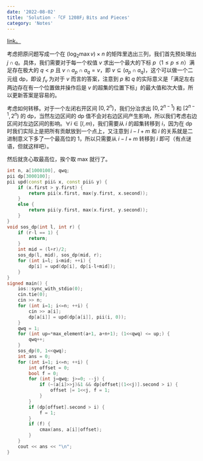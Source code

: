 ```yaml
---
date: '2022-08-02'
title: 'Solution -「CF 1208F」Bits and Pieces'
category: 'Notes'
---
```


[link。](http://codeforces.com/problemset/problem/1208/F)

考虑把原问题写成一个在 $\left(\log_2 \max v \right) \times n$ 的矩阵里选出三列，我们首先预处理出 $j \cap q$。具体，我们需要对于每一个权值 $v$ 求出一个最大的下标 $p$（$1 \leqslant p \leqslant n$）满足存在极大的 $q < p$ 且 $v \cap a_p \cap a_q = v$，即 $v \subseteq \left(a_p \cap a_q\right)$，这个可以做一个二元组 dp，即设 $f_v$ 为对于 $v$ 而言的答案，注意到 $p$ 和 $q$ 的实际意义是「满足左右两边存在有一个位置做并操作后是 $v$ 的超集的位置下标」的最大值和次大值，所以更新答案是容易的。

考虑如何转移。对于一个左闭右开区间 $[0, 2^n)$，我们分治求出 $[0, 2^{n-1})$ 和 $[2^{n-1}, 2^n)$ 的 dp，当然左边区间的 dp 值不会对右边区间产生影响，所以我们考虑右边区间对左边区间的影响。$\forall i \in [l, m)$，我们需要从 $i$ 的超集转移到 $i$，因为在 dp 时我们实际上是把所有贡献放到一个点上，又注意到 $i-l+m$ 和 $i$ 的关系就是二进制意义下多了一个最高位的 $1$，所以只需要从 $i-l+m$ 转移到 $i$ 即可（有点谜语，但就这样吧）。

然后就贪心取最高位，挨个取 max 就行了。

```cpp
int n, a[1000100], qwq;
pii dp[3000100];
pii upd(const pii& x, const pii& y) {
    if (x.first > y.first) {
        return pii(x.first, max(y.first, x.second));
    }
    else {
        return pii(y.first, max(x.first, y.second));
    }
}
void sos_dp(int l, int r) {
    if (r-l == 1) {
        return;
    }
    int mid = (l+r)/2;
    sos_dp(l, mid), sos_dp(mid, r);
    for (int i=l; i<mid; ++i) {
        dp[i] = upd(dp[i], dp[i-l+mid]);
    }
}
signed main() {
    ios::sync_with_stdio(0);
    cin.tie(0);
    cin >> n;
    for (int i=1; i<=n; ++i) {
        cin >> a[i];
        dp[a[i]] = upd(dp[a[i]], pii(i, 0));
    }
    qwq = 1;
    for (int up=*max_element(a+1, a+n+1); (1<<qwq) <= up;) {
        qwq++;
    }
    sos_dp(0, 1<<qwq);
    int ans = 0;
    for (int i=1; i<=n; ++i) {
        int offset = 0;
        bool f = 0;
        for (int j=qwq; j>=0; --j) {
            if (~(a[i]>>j)&1 && dp[offset|(1<<j)].second > i) {
                offset |= 1<<j, f = 1;
            }
        }
        if (dp[offset].second > i) {
            f = 1;
        }
        if (f) {
            cmax(ans, a[i]|offset);
        }
    }
    cout << ans << "\n";
}
```